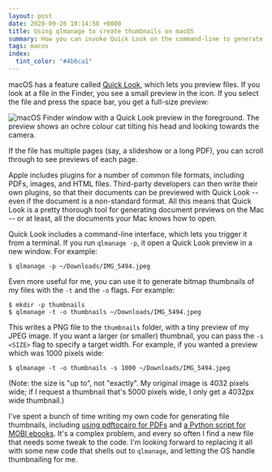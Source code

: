```yaml
---
layout: post
date: 2020-09-26 10:14:58 +0000
title: Using qlmanage to create thumbnails on macOS
summary: How you can invoke Quick Look on the command-line to generate high-quality thumbnails.
tags: macos
index:
  tint_color: "#4b6ca1"
---
```


macOS has a feature called [Quick Look](https://en.wikipedia.org/wiki/Quick_Look), which lets you preview files.
If you look at a file in the Finder, you see a small preview in the icon.
If you select the file and press the space bar, you get a full-size preview:

<img src="/images/2020/quick_look_1x.jpg" srcset="/images/2020/quick_look_1x.jpg 1x, /images/2020/quick_look_2x.jpg 2x, /images/2020/quick_look_3x.jpg 3x" alt="macOS Finder window with a Quick Look preview in the foreground. The preview shows an ochre colour cat tilting his head and looking towards the camera.">

If the file has multiple pages (say, a slideshow or a long PDF), you can scroll through to see previews of each page.

Apple includes plugins for a number of common file formats, including PDFs, images, and HTML files.
Third-party developers can then write their own plugins, so that their documents can be previewed with Quick Look -- even if the document is a non-standard format.
All this means that Quick Look
is a pretty thorough tool for generating document previews on the Mac -- or at least, all the documents your Mac knows how to open.

Quick Look includes a command-line interface, which lets you trigger it from a terminal.
If you run `qlmanage -p`, it open a Quick Look preview in a new window.
For example:

```console
$ qlmanage -p ~/Downloads/IMG_5494.jpeg
```

Even more useful for me, you can use it to generate bitmap thumbnails of my files with the `-t` and the `-o` flags.
For example:

```console
$ mkdir -p thumbnails
$ qlmanage -t -o thumbnails ~/Downloads/IMG_5494.jpeg
```

This writes a PNG file to the `thumbnails` folder, with a tiny preview of my JPEG image.
If you want a larger (or smaller) thumbnail, you can pass the `-s <SIZE>` flag to specify a target width.
For example, if you wanted a preview which was 1000&nbsp;pixels wide:

```
$ qlmanage -t -o thumbnails -s 1000 ~/Downloads/IMG_5494.jpeg
```

(Note: the size is "up to", not "exactly".
My original image is 4032 pixels wide; if I request a thumbnail that's 5000 pixels wide, I only get a 4032px wide thumbnail.)

I've spent a bunch of time writing my own code for generating file thumbnails, including [using pdftocairo for PDFs](/2019/07/creating-preview-thumbnails-of-pdf-documents/) and [a Python script for MOBI ebooks](/2019/06/getting-cover-images-from-mobi-ebooks/).
It's a complex problem, and every so often I find a new file that needs some tweak to the code.
I'm looking forward to replacing it all with some new code that shells out to `qlmanage`, and letting the OS handle thumbnailing for me.
